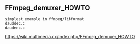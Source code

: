 ## FFmpeg_demuxer_HOWTO
```
simplest example in ffmpeg/libformat
dauddec.c
daudenc.c
```

https://wiki.multimedia.cx/index.php/FFmpeg_demuxer_HOWTO
